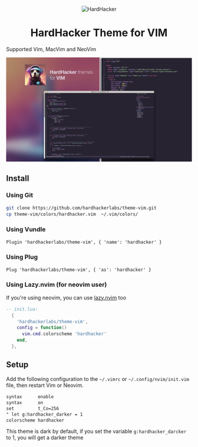 <p align="center">
  <img width="180" src="https://github.com/hardhackerlabs/themes/raw/master/media/logo/logo.png" alt="HardHacker">
</p>

<h1 align="center">
  HardHacker Theme for VIM
</h1>

Supported Vim, MacVim and NeoVim 

![](./media/preview.jpeg)

## Install

### Using Git

```bash
git clone https://github.com/hardhackerlabs/theme-vim.git
cp theme-vim/colors/hardhacker.vim  ~/.vim/colors/
```

### Using Vundle

```vim
Plugin 'hardhackerlabs/theme-vim', { 'name': 'hardhacker' }
```

### Using Plug

```vim
Plug 'hardhackerlabs/theme-vim', { 'as': 'hardhacker' }
```

### Using Lazy.nvim (for neovim user)
If you're using neovim, you can use [lazy.nvim](https://github.com/folke/lazy.nvim) too
```lua
-- init.lua:
  {
    'hardhackerlabs/theme-vim',
    config = function()
      vim.cmd.colorscheme 'hardhacker'
    end,
  },
```
## Setup

Add the following configuration to the `~/.vimrc` or `~/.config/nvim/init.vim` file, then restart Vim or Neovim.

```vim
syntax      enable
syntax      on
set         t_Co=256
" let g:hardhacker_darker = 1
colorscheme hardhacker
```

This theme is dark by default, if you set the variable `g:hardhacker_darcker` to 1, you will get a darker theme
